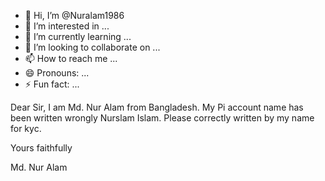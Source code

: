 - 👋 Hi, I’m @Nuralam1986
- 👀 I’m interested in ...
- 🌱 I’m currently learning ...
- 💞️ I’m looking to collaborate on ...
- 📫 How to reach me ...
- 😄 Pronouns: ...
- ⚡ Fun fact: ...

<!---
Nurislam1986/Nurislam1986 is a ✨ special ✨ repository because its `README.md` (this file) appears on your GitHub profile.
You can click the Preview link to take a look at your changes.
--->
Dear Sir,
I am Md. Nur Alam from Bangladesh. My Pi account name has been written wrongly Nurslam Islam. Please correctly written by my name for kyc. 

Yours faithfully

Md. Nur Alam
